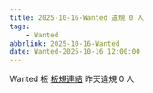 ```yaml
---
title: 2025-10-16-Wanted 違規 0 人
tags:
    - Wanted
abbrlink: 2025-10-16-Wanted
date: Wanted-2025-10-16 12:00:00
---
```

Wanted 板 [板規連結](https://www.ptt.cc/bbs/Wanted/M.1608829773.A.D3B.html)
昨天違規 0 人

